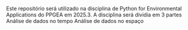 Este repositório será utilizado na disciplina de Python for Environmental Applications do PPGEA em 2025.3. A disciplina será dividia em 3 partes
Análise de dados no tempo
Análise de dados no espaço
